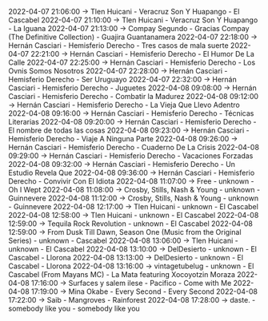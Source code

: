 2022-04-07 21:06:00 -> Tlen Huicani - Veracruz Son Y Huapango - El Cascabel
2022-04-07 21:10:00 -> Tlen Huicani - Veracruz Son Y Huapango - La Iguana
2022-04-07 21:13:00 -> Compay Segundo - Gracias Compay (The Definitive Collection) - Guajira Guantanamera
2022-04-07 22:18:00 -> Hernán Casciari - Hemisferio Derecho - Tres casos de mala suerte
2022-04-07 22:21:00 -> Hernán Casciari - Hemisferio Derecho - El Humor De La Calle
2022-04-07 22:25:00 -> Hernán Casciari - Hemisferio Derecho - Los Ovnis Somos Nosotros
2022-04-07 22:28:00 -> Hernán Casciari - Hemisferio Derecho - Ser Uruguayo
2022-04-07 22:32:00 -> Hernán Casciari - Hemisferio Derecho - Juguetes
2022-04-08 09:08:00 -> Hernán Casciari - Hemisferio Derecho - Combatir la Madurez
2022-04-08 09:12:00 -> Hernán Casciari - Hemisferio Derecho - La Vieja Que Llevo Adentro
2022-04-08 09:16:00 -> Hernán Casciari - Hemisferio Derecho - Técnicas Literarias
2022-04-08 09:20:00 -> Hernán Casciari - Hemisferio Derecho - El nombre de todas las cosas
2022-04-08 09:23:00 -> Hernán Casciari - Hemisferio Derecho - Viaje A Ninguna Parte
2022-04-08 09:26:00 -> Hernán Casciari - Hemisferio Derecho - Cuaderno De La Crisis
2022-04-08 09:29:00 -> Hernán Casciari - Hemisferio Derecho - Vacaciones Forzadas
2022-04-08 09:32:00 -> Hernán Casciari - Hemisferio Derecho - Un Estudio Revela Que
2022-04-08 09:36:00 -> Hernán Casciari - Hemisferio Derecho - Convivir Con El Idiota
2022-04-08 11:07:00 -> Free - unknown - Oh I Wept
2022-04-08 11:08:00 -> Crosby, Stills, Nash & Young - unknown - Guinnevere
2022-04-08 11:12:00 -> Crosby, Stills, Nash & Young - unknown - Guinnevere
2022-04-08 12:17:00 -> Tlen Huicani - unknown - El Cascabel
2022-04-08 12:58:00 -> Tlen Huicani - unknown - El Cascabel
2022-04-08 12:59:00 -> Tequila Rock Revolution - unknown - El Cascabel
2022-04-08 12:59:00 -> From Dusk Till Dawn, Season One (Music from the Original Series) - unknown - Cascabel
2022-04-08 13:06:00 -> Tlen Huicani - unknown - El Cascabel
2022-04-08 13:10:00 -> DelDesierto - unknown - El Cascabel - Llorona
2022-04-08 13:13:00 -> DelDesierto - unknown - El Cascabel - Llorona
2022-04-08 13:16:00 -> vintagetubelug - unknown - El Cascabel (From Mayans MC) - La Mata featuring Xocoyotzin Moraza
2022-04-08 17:16:00 -> Surfaces y salem ilese - Pacifico - Come with Me
2022-04-08 17:19:00 -> Mina Okabe - Every Second - Every Second
2022-04-08 17:22:00 -> Saib - Mangroves - Rainforest
2022-04-08 17:28:00 -> daste. - somebody like you - somebody like you

